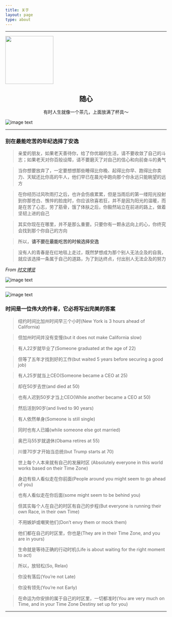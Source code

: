 ```yaml
---
title: 关于
layout: page
type: about
---
```


-----

<img src="https://blog.wang64.cn/assets/images/avatar.gif" height="150px" width="150px" />

<h2 align="center">随心</h2>

<p align="center">有时人生就像一个茶几，上面放满了杯具～</p>

![image text](https://res.wang64.cn/Image/201810/normal/12005.png)

-----

### 别在最能吃苦的年纪选择了安逸

>亲爱的朋友，如果老天善待你，给了你优越的生活，请不要收敛了自己的斗志；如果老天对你百般设障，请不要磨灭了对自己的信心和向前奋斗的勇气

>当你想要放弃了，一定要想想那些睡得比你晚、起得比你早、跑得比你卖力、天赋还比你高的牛人，他们早已在晨光中跑向那个你永远只能眺望的远方

>在你经历过风吹雨打之后，也许会伤痕累累，但是当雨后的第一缕阳光投射到你那苍白、憔悴的脸庞时，你应该欣喜若狂，并不是因为阳光的温暖，而是在苦了心志，劳了筋骨，饿了体肤之后，你毅然站立在前进的路上，做着坚韧上进的自己

>其实你现在在哪里，并不是那么重要。只要你有一颗永远向上的心，你终究会找到那个你自己的方向

>所以，**请不要在最能吃苦的时候选择安逸**

>没有人的青春是在红地毯上走过，既然梦想成为那个别人无法企及的自我，就应该选择一条属于自己的道路，为了到达终点，付出别人无法企及的努力

*From [时文博览](https://blog.csdn.net/wang926454/article/details/53322461)*

![image text](https://res.wang64.cn/Image/201810/normal/10005.png)

-----

![image text](https://res.wang64.cn/Image/201810/normal/10010.png)

### 时间是一位伟大的作者，它必将写出完美的答案

>纽约时间比加州时间早三个小时(New York is 3 hours ahead of California) 

>但加州时间并没有变慢(but it does not make California slow)

>有人22岁就毕业了(Someone graduated at the age of 22) 

>但等了五年才找到好的工作(but waited 5 years before securing a good job)

>有人25岁就当上CEO(Someone became a CEO at 25)

>却在50岁去世(and died at 50)

>也有人迟到50岁才当上CEO(While another became a CEO at 50)

>然后活到90岁(and lived to 90 years)

>有人依然单身(Someone is still single)

>同时也有人已婚(while someone else got married)

>奥巴马55岁就退休(Obama retires at 55)

>川普70岁才开始当总统(but Trump starts at 70)

>世上每个人本来就有自己的发展时区 (Absolutely everyone in this world works based on their Time Zone)

>身边有些人看似走在你前面(People around you might seem to go ahead of you) 

>也有人看似走在你后面(some might seem to be behind you)

>但其实每个人在自己的时区有自己的步程(But everyone is running their own Race, in their own Time)

>不用嫉妒或嘲笑他们(Don’t envy them or mock them)

>他们都在自己的时区里，你也是(They are in their Time Zone, and you are in yours)

>生命就是等待正确的行动时机(Life is about waiting for the right moment to act)

>所以，放轻松(So, Relax)

>你没有落后(You’re not Late)

>你没有领先(You’re not Early)

>在命运为你安排的属于自己的时区里，一切都准时(You are very much on Time, and in your Time Zone Destiny set up for you)

-----